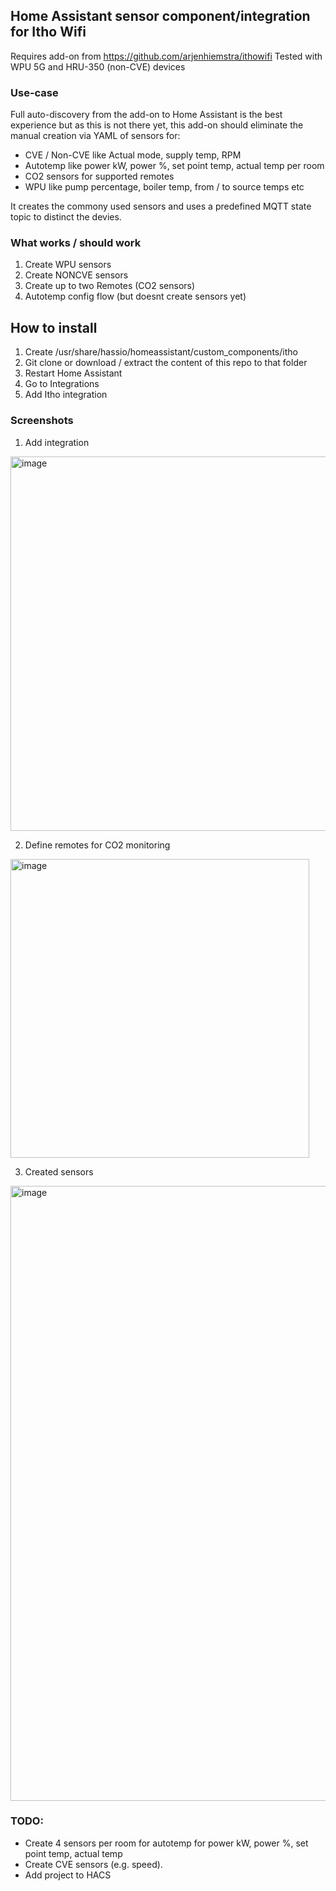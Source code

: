 ## Home Assistant sensor component/integration for Itho Wifi
Requires add-on from https://github.com/arjenhiemstra/ithowifi
Tested with WPU 5G and HRU-350 (non-CVE) devices

### Use-case
Full auto-discovery from the add-on to Home Assistant is the best experience but as this is not there yet, this add-on should eliminate the manual creation via YAML of sensors for:
* CVE / Non-CVE like Actual mode, supply temp, RPM
* Autotemp like power kW, power %, set point temp, actual temp per room
* CO2 sensors for supported remotes
* WPU like pump percentage, boiler temp, from / to source temps etc

It creates the commony used sensors and uses a predefined MQTT state topic to distinct the devies. 

### What works / should work
1. Create WPU sensors
2. Create NONCVE sensors
3. Create up to two Remotes (CO2 sensors)
4. Autotemp config flow (but doesnt create sensors yet)

## How to install
1. Create /usr/share/hassio/homeassistant/custom_components/itho
2. Git clone or download / extract the content of this repo to that folder
3. Restart Home Assistant
4. Go to Integrations
5. Add Itho integration

### Screenshots
1. Add integration
<img width="599" alt="image" src="https://github.com/jasperslits/haithowifi/assets/30024136/8c2a7d99-a770-44de-bb9c-52bdd9b0740f">

2. Define remotes for CO2 monitoring
<img width="478" alt="image" src="https://github.com/jasperslits/haithowifi/assets/30024136/cc075268-0b94-42e9-9789-1bb0c4d28069">

3. Created sensors
<img width="984" alt="image" src="https://github.com/jasperslits/haithowifi/assets/30024136/652e97ad-d9f0-43a3-991b-840af8935356">

### TODO:
* Create 4 sensors per room for autotemp for power kW, power %, set point temp, actual temp
* Create CVE sensors (e.g. speed). 
* Add project to HACS









